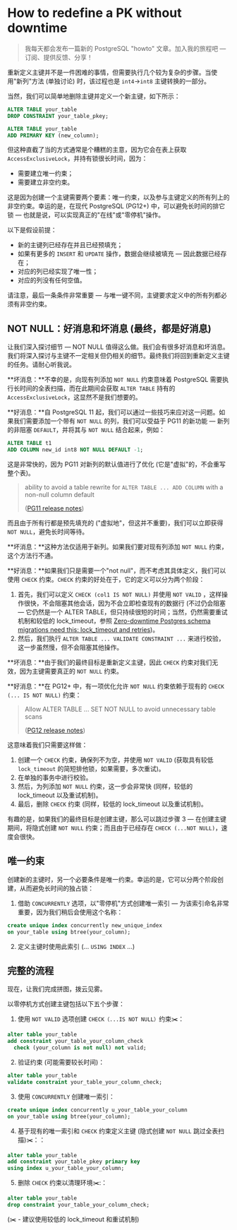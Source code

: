 # How to redefine a PK without downtime

>我每天都会发布一篇新的 PostgreSQL "howto" 文章。加入我的旅程吧 — 订阅、提供反馈、分享！

重新定义主键并不是一件困难的事情，但需要执行几个较为复杂的步骤。当使用"新列"方法 (单独讨论) 时，该过程也是 `int4`->`int8` 主键转换的一部分。

当然，我们可以简单地删除主键并定义一个新主键，如下所示：

```sql
ALTER TABLE your_table
DROP CONSTRAINT your_table_pkey;

ALTER TABLE your_table
ADD PRIMARY KEY (new_column);
```

但这种直截了当的方式通常是个糟糕的主意，因为它会在表上获取 `AccessExclusiveLock`，并持有锁很长时间，因为：

- 需要建立唯一约束；
- 需要建立非空约束。

这是因为创建一个主键需要两个要素：唯一约束，以及参与主键定义的所有列上的非空约束。幸运的是，在现代 PostgreSQL (PG12+) 中，可以避免长时间的排它锁 — 也就是说，可以实现真正的"在线"或"零停机"操作。

以下是假设前提：

- 新的主键列已经存在并且已经预填充；
- 如果有更多的 `INSERT` 和 `UPDATE` 操作，数据会继续被填充 — 因此数据已经存在；
- 对应的列已经实现了唯一性；
- 对应的列没有任何空值。

请注意，最后一条条件非常重要 — 与唯一键不同，主键要求定义中的所有列都必须有非空约束。

## NOT NULL：好消息和坏消息 (最终，都是好消息)

让我们深入探讨细节 — NOT NULL 值得这么做。我们会有很多好消息和坏消息。我们将深入探讨与主键不一定相关但仍相关的细节。最终我们将回到重新定义主键的任务。请耐心听我说。

**坏消息：**不幸的是，向现有列添加 `NOT NULL` 约束意味着 PostgreSQL 需要执行长时间的全表扫描，而在此期间会获取 `ALTER TABLE` 持有的 `AccessExclusiveLock`，这显然不是我们想要的。

**好消息：**自 PostgreSQL 11 起，我们可以通过一些技巧来应对这一问题。如果我们需要添加一个带有 `NOT NULL` 的列，我们可以受益于 PG11 的新功能 — 新列的非阻塞 `DEFAULT`，并将其与 `NOT NULL` 结合起来，例如：

```sql
ALTER TABLE t1
ADD COLUMN new_id int8 NOT NULL DEFAULT -1;
```

这是非常快的，因为 PG11 对新列的默认值进行了优化 (它是"虚拟"的，不会重写整个表)。

>ability to avoid a table rewrite for `ALTER TABLE ... ADD COLUMN` with a non-null column default
>
>([PG11 release notes](https://postgresql.org/docs/release/11.0/))

而且由于所有行都是预先填充的 ("虚拟地"，但这并不重要)，我们可以立即获得 `NOT NULL`，避免长时间等待。

**坏消息：**这种方法仅适用于新列。如果我们要对现有列添加 `NOT NULL` 约束，这个方法行不通。

**好消息：**如果我们只是需要一个"not null"，而不考虑其具体定义，我们可以使用 `CHECK` 约束。`CHECK` 约束的好处在于，它的定义可以分为两个阶段：

1. 首先，我们可以定义 `CHECK (col1 IS NOT NULL)` 并使用 `NOT VALID` ，这样操作很快，不会阻塞其他会话，因为不会立即检查现有的数据行 (不过仍会阻塞 — 它仍然是一个 ALTER TABLE，但只持续很短的时间；当然，仍然需要重试机制和较低的 lock_timeout，参照 [Zero-downtime Postgres schema migrations need this: lock_timeout and retries](https://postgres.ai/blog/20210923-zero-downtime-postgres-schema-migrations-lock-timeout-and-retries))。
2. 然后，我们执行 `ALTER TABLE ... VALIDATE CONSTRAINT ...` 来进行校验，这一步虽然慢，但不会阻塞其他操作。

**坏消息：**由于我们的最终目标是重新定义主键，因此 `CHECK` 约束对我们无效，因为主键需要真正的 `NOT NULL` 约束。

**好消息：**在 PG12+ 中，有一项优化允许 `NOT NULL` 约束依赖于现有的 `CHECK (... IS NOT NULL)` 约束：

>Allow ALTER TABLE ... SET NOT NULL to avoid unnecessary table scans
>
>([PG12 release notes](https://postgresql.org/docs/release/12.0/))

这意味着我们只需要这样做：

1. 创建一个 `CHECK` 约束，确保列不为空，并使用 `NOT VALID`  (获取具有较低 `lock_timeout` 的简短排他锁，如果需要，多次重试)。
2. 在单独的事务中进行校验。
3. 然后，为列添加 `NOT NULL` 约束，这一步会非常快 (同样，较低的 lock_timeout 以及重试机制)。
4. 最后，删除 `CHECK` 约束 (同样，较低的 lock_timeout 以及重试机制)。

有趣的是，如果我们的最终目标是创建主键，那么可以跳过步骤 3 — 在创建主键期间，将隐式创建 `NOT NULL` 约束；而且由于已经存在 `CHECK (...NOT NULL)`，速度会很快。

## 唯一约束

创建新的主键时，另一个必要条件是唯一约束。幸运的是，它可以分两个阶段创建，从而避免长时间的独占锁：

1. 借助 `CONCURRENTLY` 选项，以"零停机"方式创建唯一索引 — 为该索引命名非常重要，因为我们稍后会使用这个名称：

```sql
create unique index concurrently new_unique_index
on your_table using btree(your_column);
```

2. 定义主键时使用此索引 (... `USING INDEX` ...)

## 完整的流程

现在，让我们完成拼图，拨云见雾。

以零停机方式创建主键包括以下五个步骤：

1. 使用 `NOT VALID` 选项创建 `CHECK（...IS NOT NULL）`约束✂️：

```sql
alter table your_table
add constraint your_table_your_column_check
  check (your_column is not null) not valid;
```

2. 验证约束 (可能需要较长时间)：

```sql
alter table your_table
validate constraint your_table_your_column_check;
```

3. 使用 `CONCURRENTLY` 创建唯一索引：

```sql
create unique index concurrently u_your_table_your_column
on your_table using btree(your_column);
```

4. 基于现有的唯一索引和 `CHECK` 约束定义主键 (隐式创建 `NOT NULL` 跳过全表扫描)✂️：：

```sql
alter table your_table
add constraint your_table_pkey primary key
using index u_your_table_your_column;
```

5. 删除 `CHECK` 约束以清理环境✂️:：

```sql
alter table your_table
drop constraint your_table_your_column_check;
```

(✂️ - 建议使用较低的 lock_timeout 和重试机制)